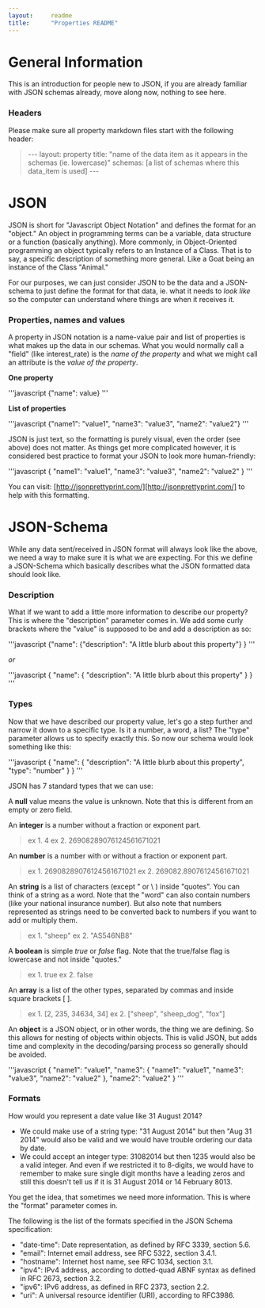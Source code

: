 ```yaml
---
layout:		readme
title:		"Properties README"
---
```


# General Information
This is an introduction for people new to JSON, if you are already familiar with JSON schemas already, move along now, nothing to see here.

### Headers
Please make sure all property markdown files start with the following header:

> \--- 
> layout:			property
> title:			"name of the data item as it appears in the schemas (ie. lowercase)"
> schemas:		[a list of schemas where this data_item is used]
> \---

# JSON
JSON is short for "Javascript Object Notation" and defines the format for an "object." An object in programming terms can be a variable, data structure or a function (basically anything). More commonly, in Object-Oriented programming an object typically refers to an Instance of a Class. That is to say, a specific description of something more general. Like a Goat being an instance of the Class "Animal." 

For our purposes, we can just consider JSON to be the data and a JSON-schema to just define the format for that data, ie. what it needs to *look like* so the computer can understand where things are when it receives it.

### Properties, names and values
A property in JSON notation is a name-value pair and list of properties is what makes up the data in our schemas. What you would normally call a "field" (like interest_rate) is the *name of the property* and what we might call an attribute is the *value of the property*.

**One property**

'''javascript
{"name": value}
'''

**List of properties**

'''javascript
{"name1": "value1", "name3": "value3", "name2": "value2"}
'''

JSON is just text, so the formatting is purely visual, even the order (see above) does not matter. As things get more complicated however, it is considered best practice to format your JSON to look more human-friendly:

'''javascript
{
  "name1": "value1",
  "name3": "value3",
  "name2": "value2"
}
'''

You can visit: [http://jsonprettyprint.com/][http://jsonprettyprint.com/] to help with this formatting.


# JSON-Schema
While any data sent/received in JSON format will always look like the above, we need a way to make sure it is what we are expecting. For this we define a JSON-Schema which basically describes what the JSON formatted data should look like.

### Description
What if we want to add a little more information to describe our property? This is where the "description" parameter comes in. We add some curly brackets where the "value" is supposed to be and add a description as so: 

'''javascript
{"name": {"description": "A little blurb about this property"} }
'''

*or*

'''javascript
{
  "name": {
   "description": "A little blurb about this property"
  }
}
'''

### Types
Now that we have described our property value, let's go a step further and narrow it down to a specific type. Is it a number, a word, a list? The "type" parameter allows us to specify exactly this. So now our schema would look something like this:

'''javascript
{
  "name": {
   "description": "A little blurb about this property",
   "type": "number"
  }
}
'''

JSON has 7 standard types that we can use:

A **null** value means the value is unknown. Note that this is different from an empty or zero field.

An **integer** is a number without a fraction or exponent part.

> ex 1. 4
> ex 2. 26908289076124561671021

An **number** is a number with or without a fraction or exponent part.

> ex 1. 26908289076124561671021
> ex 2. 269082.89076124561671021

An **string** is a list of characters (except " or \ ) inside "quotes". You can think of a string as a word. Note that the "word" can also contain numbers (like your national insurance number). But also note that numbers represented as strings need to be converted back to numbers if you want to add or multiply them.

> ex 1. "sheep"
> ex 2. "AS546NB8"

A **boolean** is simple *true* or *false* flag. Note that the true/false flag is lowercase and not inside "quotes."

> ex 1. true
> ex 2. false

An **array** is a list of the other types, separated by commas and inside square brackets [ ].

> ex 1. [2, 235, 34634, 34]
> ex 2. ["sheep", "sheep_dog", "fox"]

An **object** is a JSON object, or in other words, the thing we are defining. So this allows for nesting of objects within objects. This is valid JSON, but adds time and complexity in the decoding/parsing process so generally should be avoided.

'''javascript
{
  "name1": "value1",
  "name3": {
    "name1": "value1",
    "name3": "value3",
    "name2": "value2"
  },
  "name2": "value2"
}
'''

### Formats
How would you represent a date value like 31 August 2014? 
- We could make use of a string type: "31 August 2014" but then "Aug 31 2014" would also be valid and we would have trouble ordering our data by date.
- We could accept an integer type: 31082014 but then 1235 would also be a valid integer. And even if we restricted it to 8-digits, we would have to remember to make sure single digit months have a leading zeros and still this doesn't tell us if it is 31 August 2014 or 14 February 8013.

You get the idea, that sometimes we need more information. This is where the "format" parameter comes in. 

The following is the list of the formats specified in the JSON Schema specification:

- "date-time": Date representation, as defined by RFC 3339, section 5.6.
- "email": Internet email address, see RFC 5322, section 3.4.1.
- "hostname": Internet host name, see RFC 1034, section 3.1.
- "ipv4": IPv4 address, according to dotted-quad ABNF syntax as defined in RFC 2673, section 3.2.
- "ipv6": IPv6 address, as defined in RFC 2373, section 2.2.
- "uri": A universal resource identifier (URI), according to RFC3986.

<!-- ### Restrictions
Once we have defined the name and type of our  -->

